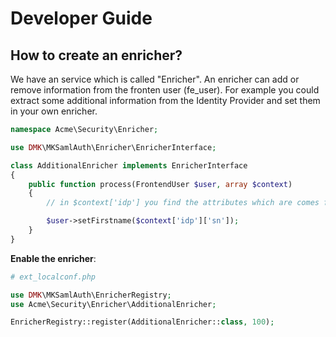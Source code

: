 # Developer Guide

## How to create an enricher?

We have an service which is called "Enricher". An enricher can add or remove information from the fronten user (fe_user). 
For example you could extract some additional information from the Identity Provider and set them in your own enricher.

```php
namespace Acme\Security\Enricher;

use DMK\MKSamlAuth\Enricher\EnricherInterface;

class AdditionalEnricher implements EnricherInterface
{
    public function process(FrontendUser $user, array $context)
    {
        // in $context['idp'] you find the attributes which are comes from the idp.

        $user->setFirstname($context['idp']['sn']);
    }
}
```

__Enable the enricher__:
```php
# ext_localconf.php

use DMK\MKSamlAuth\EnricherRegistry;
use Acme\Security\Enricher\AdditionalEnricher;

EnricherRegistry::register(AdditionalEnricher::class, 100);
```